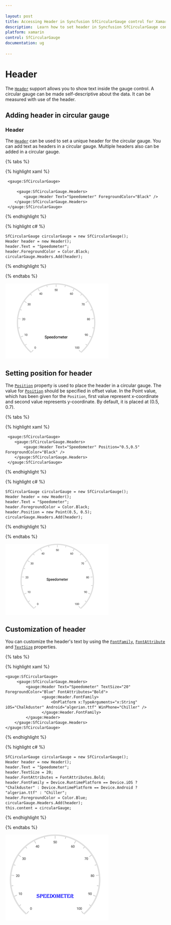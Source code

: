 ```yaml
---

layout: post
title: Accessing Header in Syncfusion SfCircularGauge control for Xamarin.Forms
description:  Learn how to set header in Syncfusion SfCircularGauge control
platform: xamarin
control: SfCircularGauge
documentation: ug

---
```


# Header

The [`Header`](https://help.syncfusion.com/cr/cref_files/xamarin/Syncfusion.SfGauge.XForms~Syncfusion.SfGauge.XForms.Header.html) support allows you to show text inside the gauge control. A circular gauge can be made self-descriptive about the data. It can be  measured with use of the header.

## Adding header in circular gauge

###  Header

The [`Header`](https://help.syncfusion.com/cr/cref_files/xamarin/Syncfusion.SfGauge.XForms~Syncfusion.SfGauge.XForms.Header.html) can be used to set a unique header for the circular gauge. You can add text as headers in a circular gauge. Multiple headers also can be added in a circular gauge.

{% tabs %}

{% highlight xaml %}

     <gauge:SfCircularGauge>
	  
         <gauge:SfCircularGauge.Headers>
            <gauge:Header Text="Speedometer" ForegroundColor="Black" />
        </gauge:SfCircularGauge.Headers>
     </gauge:SfCircularGauge>

{% endhighlight %}

{% highlight c# %}

    SfCircularGauge circularGauge = new SfCircularGauge(); 
    Header header = new Header();
    header.Text = "Speedometer";
    header.ForegroundColor = Color.Black;
    circularGauge.Headers.Add(header); 

{% endhighlight %}

{% endtabs %}

![](header_images/header.png)

##  Setting position for header

The [`Position`](https://help.syncfusion.com/cr/cref_files/xamarin/Syncfusion.SfGauge.XForms~Syncfusion.SfGauge.XForms.Header~Position.html) property is used to place the header in a circular gauge. The value for [`Position`](https://help.syncfusion.com/cr/cref_files/xamarin/Syncfusion.SfGauge.XForms~Syncfusion.SfGauge.XForms.Header~Position.html) should be specified in offset value. In the Point value, which has been given for the `Position`, first value represent x-coordinate and second value represents y-coordinate. By default, it is placed at (0.5, 0.7).

{% tabs %}

{% highlight xaml %}
 
     <gauge:SfCircularGauge>
        <gauge:SfCircularGauge.Headers>
            <gauge:Header Text="Speedometer" Position="0.5,0.5" ForegroundColor="Black" />
        </gauge:SfCircularGauge.Headers>
     </gauge:SfCircularGauge>

{% endhighlight %}

{% highlight c# %}

    SfCircularGauge circularGauge = new SfCircularGauge(); 
    Header header = new Header();
    header.Text = "Speedometer";
    header.ForegroundColor = Color.Black;
    header.Position = new Point(0.5, 0.5);
    circularGauge.Headers.Add(header); 
    
{% endhighlight %}

{% endtabs %}

![](header_images/header-position.png)

##  Customization of header

You can customize the header's text by using the [`FontFamily`](https://help.syncfusion.com/cr/cref_files/xamarin/Syncfusion.SfGauge.XForms~Syncfusion.SfGauge.XForms.Header~FontFamily.html), [`FontAttribute`](https://help.syncfusion.com/cr/cref_files/xamarin/Syncfusion.SfGauge.XForms~Syncfusion.SfGauge.XForms.Header~FontAttributes.html) and [`TextSize`](https://help.syncfusion.com/cr/cref_files/xamarin/Syncfusion.SfGauge.XForms~Syncfusion.SfGauge.XForms.Header~TextSize.html) properties.

{% tabs %}

{% highlight xaml %}
 
    <gauge:SfCircularGauge>
         <gauge:SfCircularGauge.Headers>
             <gauge:Header Text="Speedometer" TextSize="20" ForegroundColor="Blue" FontAttributes="Bold">
			        <gauge:Header.FontFamily>
                        <OnPlatform x:TypeArguments="x:String" iOS="Chalkduster" Android="algerian.ttf" WinPhone="Chiller" />
                    </gauge:Header.FontFamily>
		     </gauge:Header>
        </gauge:SfCircularGauge.Headers>
    </gauge:SfCircularGauge>

{% endhighlight %}

{% highlight c# %}

    SfCircularGauge circularGauge = new SfCircularGauge(); 
    Header header = new Header();
    header.Text = "Speedometer";
    header.TextSize = 20;
    header.FontAttributes = FontAttributes.Bold;
    header.FontFamily = Device.RuntimePlatform == Device.iOS ? "Chalkduster" : Device.RuntimePlatform == Device.Android ? "algerian.ttf" : "Chiller";
    header.ForegroundColor = Color.Blue;   
    circularGauge.Headers.Add(header); 
    this.content = circularGauge;
    
{% endhighlight %}

{% endtabs %}

![](header_images/header-customise.png)